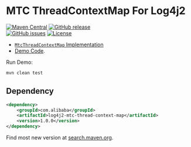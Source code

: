 MTC ThreadContextMap For Log4j2 
===================================

[![Maven Central](https://maven-badges.herokuapp.com/maven-central/com.alibaba/log4j2-mtc-thread-context-map/badge.svg)](https://maven-badges.herokuapp.com/maven-central/com.alibaba/log4j2-mtc-thread-context-map/)
[![GitHub release](https://img.shields.io/github/release/oldratlee/log4j2-mtc-thread-context-map.svg)](https://github.com/oldratlee/log4j2-mtc-thread-context-map/releases)  
[![GitHub issues](https://img.shields.io/github/issues/oldratlee/log4j2-mtc-thread-context-map.svg)](https://github.com/oldratlee/log4j2-mtc-thread-context-map/issues)
[![License](https://img.shields.io/badge/license-Apache%202-4EB1BA.svg)](https://www.apache.org/licenses/LICENSE-2.0.html)

- [`MtcThreadContextMap` Implementation](src/main/java/com/alibaba/mtc/log4j2/MtcThreadContextMap.java)
- [Demo Code](src/test/java/com/alibaba/mtc/log4j2/MtcThreadContextMapTest.java).

Run Demo:

```bash
mvn clean test
```

Dependency
--------------------------

```xml
<dependency>
    <groupId>com.alibaba</groupId>
    <artifactId>log4j2-mtc-thread-context-map</artifactId>
    <version>1.0.0</version>
</dependency>
```

Find most new version at [search.maven.org](http://search.maven.org/#search%7Cga%7C1%7Cg%3A%22com.alibaba%22%20AND%20a%3A%22log4j2-mtc-thread-context-map%22).
